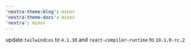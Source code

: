 ```yaml
---
'nextra-theme-blog': minor
'nextra-theme-docs': minor
'nextra': minor
---
```


update `tailwindcss` to `4.1.10` and `react-compiler-runtime` to `19.1.0-rc.2`

